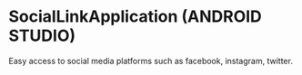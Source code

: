 # SocialLinkApplication (ANDROID STUDIO)
Easy access to social media platforms such as facebook, instagram, twitter.

